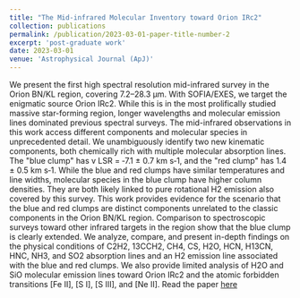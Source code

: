 ```yaml
---
title: "The Mid-infrared Molecular Inventory toward Orion IRc2"
collection: publications
permalink: /publication/2023-03-01-paper-title-number-2
excerpt: 'post-graduate work'
date: 2023-03-01
venue: 'Astrophysical Journal (ApJ)'
---
```


We present the first high spectral resolution mid-infrared survey in the Orion BN/KL region, covering 7.2–28.3 μm. With SOFIA/EXES, we target the enigmatic source Orion IRc2. While this is in the most prolifically studied massive star-forming region, longer wavelengths and molecular emission lines dominated previous spectral surveys. The mid-infrared observations in this work access different components and molecular species in unprecedented detail. We unambiguously identify two new kinematic components, both chemically rich with multiple molecular absorption lines. The "blue clump" has v LSR = ‑7.1 ± 0.7 km s‑1, and the "red clump" has 1.4 ± 0.5 km s‑1. While the blue and red clumps have similar temperatures and line widths, molecular species in the blue clump have higher column densities. They are both likely linked to pure rotational H2 emission also covered by this survey. This work provides evidence for the scenario that the blue and red clumps are distinct components unrelated to the classic components in the Orion BN/KL region. Comparison to spectroscopic surveys toward other infrared targets in the region show that the blue clump is clearly extended. We analyze, compare, and present in-depth findings on the physical conditions of C2H2, 13CCH2, CH4, CS, H2O, HCN,  H13CN, HNC, NH3, and SO2 absorption lines and an H2 emission line associated with the blue and red clumps. We also provide limited analysis of H2O and SiO molecular emission lines toward Orion IRc2 and the atomic forbidden transitions [Fe II], [S I], [S III], and [Ne II]. Read the paper [here](https://ui.adsabs.harvard.edu/abs/2023ApJ...945...26N/abstract)